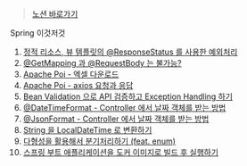 ---
---

> [노션 바로가기](https://chanhl22.notion.site/Spring-JPA-b5fc7a69418743019225a612b253bbea)

Spring 이것저것

1. [정적 리소스, 뷰 템플릿의 @ResponseStatus 를 사용한 예외처리](https://chanhl22.notion.site/ResponseStatus-d2a6e0ee4e9b4a9395e926f9412ccd3b)
2. [@GetMapping 과 @RequestBody 는 불가능?](https://chanhl22.notion.site/GetMapping-RequestBody-00d0a3b20f4e4f6ab5b03c776d6878a8)
3. [Apache Poi - 엑셀 다운로드](https://chanhl22.notion.site/Apache-Poi-a1cbf23f082240bda8d4221242dc4e33)
4. [Apache Poi - axios 요청과 응답](https://chanhl22.notion.site/Apache-Poi-axios-63b0476c1621405d9407cdd39ce0116a)
5. [Bean Validation 으로 API 검증하고 Exception Handling 하기](https://chanhl22.notion.site/Bean-Validation-API-Exception-Handling-74707ac5a69f41d399fb4f316e2687e9)
6. [@DateTimeFormat - Controller 에서  날짜 객체를 받는 방법](https://chanhl22.notion.site/DateTimeFormat-Controller-32969dca4ec24db3929435bd42f841a2)
7. [@JsonFormat - Controller 에서  날짜 객체를 받는 방법](https://chanhl22.notion.site/JsonFormat-Controller-c5ac28f57b3b40499eb2689934bffe87)
8. [String 을 LocalDateTime 로 변환하기](https://chanhl22.notion.site/String-LocalDateTime-84e459fff3974f59b6f81adfc09d549e)
9. [다형성을 활용해서 분기처리하기 (feat. enum)](https://chanhl22.notion.site/feat-enum-07befeb72dac49a3ba69741967994198)
10. [스프링 부트 애플리케이션을 도커 이미지로 빌드 후 실행하기](https://chanhl22.notion.site/99ea795af2c44b1c8f56fe239631bdc3)